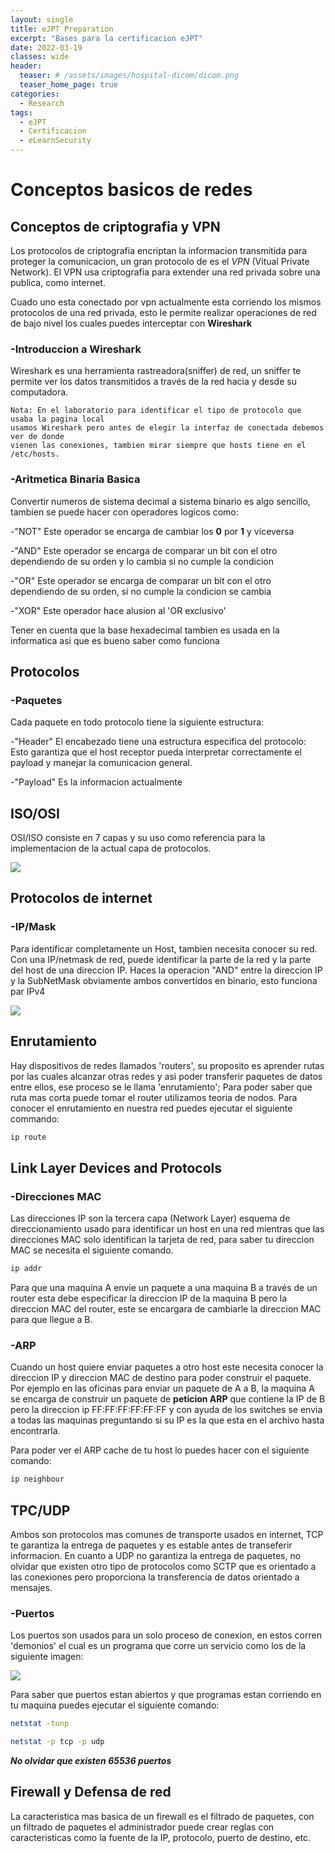 ```yaml
---
layout: single
title: eJPT Preparation
excerpt: "Bases para la certificacion eJPT"
date: 2022-03-19
classes: wide
header:
  teaser: # /assets/images/hospital-dicom/dicom.png
  teaser_home_page: true
categories:
  - Research
tags:
  - eJPT
  - Certificacion
  - eLearnSecurity
---
```


# Conceptos basicos de redes

## Conceptos de criptografia y VPN

Los protocolos de criptografia encriptan la informacion transmitida para proteger la comunicacion, un gran protocolo de es el *VPN* (Vitual Private Network).
El VPN usa criptografia para extender una red privada sobre una publica, como internet. 

Cuado uno esta conectado por vpn actualmente esta corriendo los mismos protocolos de una red privada, esto le permite realizar operaciones de red de bajo nivel los cuales puedes interceptar con **Wireshark**

### -Introduccion a Wireshark 

Wireshark es una herramienta rastreadora(sniffer) de red, un sniffer te permite ver los datos transmitidos a través de la red hacia y desde su computadora.

```
Nota: En el laboratorio para identificar el tipo de protocolo que usaba la pagina local 
usamos Wireshark pero antes de elegir la interfaz de conectada debemos ver de donde 
vienen las conexiones, tambien mirar siempre que hosts tiene en el /etc/hosts.
```

### -Aritmetica Binaria Basica

Convertir numeros de sistema decimal a sistema binario es algo sencillo, tambien se puede hacer con operadores logicos como: 

-"NOT" Este operador se encarga de cambiar los **0** por **1** y viceversa

-"AND" Este operador se encarga de comparar un bit con el otro dependiendo de su orden y lo cambia si no cumple la condicion

-"OR"  Este operador se encarga de comparar un bit con el otro dependiendo de su orden, si no cumple la condicion se cambia

-"XOR" Este operador hace alusion al 'OR exclusivo' 

Tener en cuenta que la base hexadecimal tambien es usada en la informatica asi que es bueno saber como funciona

## Protocolos

### -Paquetes

Cada paquete en todo protocolo tiene la siguiente estructura:

-"Header" El encabezado tiene una estructura especifica del protocolo: Esto garantiza que el host receptor pueda interpretar correctamente el payload y manejar la comunicacion general.

-"Payload" Es la informacion actualmente

## ISO/OSI

OSI/ISO consiste en 7 capas y su uso como referencia para la implementacion de la actual capa de protocolos.

![](/assets/images/OSI.jpg)

## Protocolos de internet

### -IP/Mask

Para identificar completamente un Host, tambien necesita conocer su red. Con una IP/netmask de red, puede identificar la 
parte de la red y la parte del host de una direccion IP. Haces la operacion "AND" entre la direccion IP y la SubNetMask obviamente ambos convertidos en binario, esto funciona par IPv4

![](/assets/images/IP.jpg)

## Enrutamiento

Hay dispositivos de redes llamados 'routers', su proposito es aprender rutas por las cuales alcanzar otras redes y asi poder
transferir paquetes de datos entre ellos, ese proceso se le llama 'enrutamiento'; Para poder saber que ruta mas corta puede tomar el router utilizamos teoria de nodos.
Para conocer el enrutamiento en nuestra red puedes ejecutar el siguiente commando:

```bash
ip route
```

## Link Layer Devices and Protocols 

### -Direcciones MAC

Las direcciones IP son la tercera capa (Network Layer) esquema de direccionamiento usado para identificar un host en una red
mientras que las direcciones MAC solo identifican la tarjeta de red, para saber tu direccion MAC se necesita el siguiente 
comando.


```bash 
ip addr
```

Para que una maquina A envie un paquete a una maquina B a través de un router esta debe especificar la direccion IP de la 
maquina B pero la direccion MAC del router, este se encargara de cambiarle la direccion MAC para que llegue a B.

### -ARP
Cuando un host quiere enviar paquetes a otro host este necesita conocer la direccion IP y direccion MAC de destino para poder
construir el paquete.
Por ejemplo en las oficinas para enviar un paquete de A a B, la maquina A se encarga de construir un paquete de **peticion 
ARP** que contiene la IP de B pero la direccion ip FF:FF:FF:FF:FF:FF y con ayuda de los switches se envia a todas las
maquinas preguntando si su IP es la que esta en el archivo hasta encontrarla.

Para poder ver el ARP cache de tu host lo puedes hacer con el siguiente comando:

```bash
ip neighbour
```

## TPC/UDP

Ambos son protocolos mas comunes de transporte usados en internet, TCP te garantiza la entrega de paquetes y es estable 
antes de transeferir informacion.
En cuanto a UDP no garantiza la entrega de paquetes, no olvidar que existen otro tipo de protocolos como SCTP que es 
orientado a las conexiones pero proporciona la transferencia de datos orientado a mensajes.

### -Puertos

Los puertos son usados para un solo proceso de conexion, en estos corren 'demonios' el cual es un programa que corre un 
servicio como los de la siguiente imagen:

![](/assets/images/Ports.jpg)

Para saber que puertos estan abiertos y que programas estan corriendo en tu maquina puedes ejecutar el siguiente comando:

```bash
netstat -tunp

netstat -p tcp -p udp
```

***No olvidar que existen 65536 puertos***

## Firewall y Defensa de red

La caracteristica mas basica de un firewall es el filtrado de paquetes, con un filtrado de paquetes el administrador puede 
crear reglas con caracteristicas como la fuente de la IP, protocolo, puerto de destino, etc.





